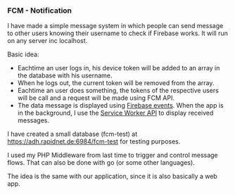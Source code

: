 ### FCM - Notification

I have made a simple message system in which people can send message to other users knowing their username to check if Firebase works. It will run on any server inc localhost.

Basic idea:
- Eachtime an user logs in, his device token will be added to an array in the database with his username.
- When he logs out, the current token will be removed from the array.
- Eachtime an user does something, the tokens of the respective users will be call and a request will be made using FCM API.
- The data message is displayed using [Firebase events](https://firebase.google.com/docs/cloud-messaging/js/receive). When the app is in the background, I use the [Service Worker API](https://developer.mozilla.org/en-US/docs/Web/API/Service_Worker_API) to display received messages.

I have created a small database (fcm-test) at https://adh.rapidnet.de:6984/fcm-test for testing purposes.

I used my PHP Middleware from last time to trigger and control message flows. That can also be done with go (or some other languages).

The idea is the same with our application, since it is also basically a web app.
